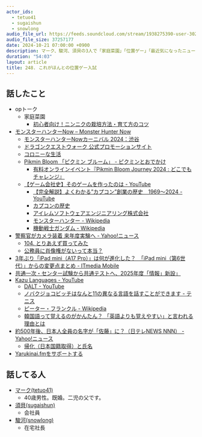 ```yaml
---
actor_ids:
  - tetuo41
  - sugaishun
  - snowlong
audio_file_url: https://feeds.soundcloud.com/stream/1938275390-user-302747142-yarukinai-248-2024-10-21.mp3
audio_file_size: 37257177
date: 2024-10-21 07:00:00 +0900
description: マーク、駿河、須貝の3人で「家庭菜園」「位置ゲー」「最近気になったニュース」などについて話しました。
duration: "54:03"
layout: article
title: 248. これがほんとの位置ゲー入試
---
```


## 話したこと
- opトーク
  - 家庭菜園
    - [初心者向け！ニンニクの栽培方法・育て方のコツ](https://sakata-tsushin.com/yomimono/tokushu/20170608_006184.html)
- [モンスターハンターNow – Monster Hunter Now](https://monsterhunternow.com/ja)
  - [モンスターハンターNowカーニバル 2024：渋谷](https://monsterhunternow.com/mhn-carnival-2024-shibuya/)
  - [ドラゴンクエストウォーク 公式プロモーションサイト](https://www.dragonquest.jp/walk/)
  - [コロニーな生活](https://pc.colopl.jp/pages/wl/welcome.html)
  - [Pikmin Bloom 「ピクミン ブルーム」 - ピクミンとおでかけ](https://pikminbloom.com/ja/)
    - [有料オンラインイベント『Pikmin Bloom Journey 2024 : どこでもチャレンジ』](https://pikminbloom.com/ja/news/oct24-challengeanywhere/)
  - [【ゲーム会社史】そのゲームを作ったのは - YouTube](https://www.youtube.com/@sonogame_wo/videos)
    - [【完全解説】よくわかる”カプコン”創業の歴史　1969～2024 - YouTube](https://www.youtube.com/watch?v=kHgj9bMe08c)
    - [カプコンの歴史](https://www.capcom.co.jp/ir/company/history.html)
    - [アイレムソフトウェアエンジニアリング株式会社](https://www.irem.co.jp/)
    - [モンスターハンター - Wikipedia](https://ja.wikipedia.org/wiki/%E3%83%A2%E3%83%B3%E3%82%B9%E3%82%BF%E3%83%BC%E3%83%8F%E3%83%B3%E3%82%BF%E3%83%BC)
    - [機動戦士ガンダム - Wikipedia](https://ja.wikipedia.org/wiki/%E6%A9%9F%E5%8B%95%E6%88%A6%E5%A3%AB%E3%82%AC%E3%83%B3%E3%83%80%E3%83%A0)
- [警察官がカメラ装着 来年度実験へ - Yahoo!ニュース](https://news.yahoo.co.jp/pickup/6516735)
  - [104. とりあえず買ってみた](https://yarukinai.fm/episode/104)
  - [公務員に肖像権がないって本当？](https://legalus.jp/column/45ed102e-4f88-4f2a-bf3f-73de2e1b6a47)
- [3年ぶり「iPad mini（A17 Pro）」は何が進化した？　「iPad mini（第6世代）」からの変更点まとめ - ITmedia Mobile](https://www.itmedia.co.jp/mobile/articles/2410/17/news112.html)
- [共通一次・センター試験から共通テストへ、2025年度「情報」新設」](https://reseed.resemom.jp/article/2022/12/14/5231.html)
- [Kazu Languages - YouTube](https://www.youtube.com/@KazuLanguages)
  - [DALT - YouTube](https://www.youtube.com/@DirtyALT)
  - [ノバクジョコビッチはなんと11の異なる言語を話すことができます - テニス](https://ja.yevgenykafelnikov.com/novak-djokovic-can-speak-whopping-11-different-languages-17072)
  - [ピーター・フランクル - Wikipedia](https://ja.wikipedia.org/wiki/%E3%83%94%E3%83%BC%E3%82%BF%E3%83%BC%E3%83%BB%E3%83%95%E3%83%A9%E3%83%B3%E3%82%AF%E3%83%AB)
  - [韓国語って覚えるのがかんたん？ 「英語よりも覚えやすい」と言われる理由とは](https://diamond.jp/articles/-/345239)
- [約500年後、日本人全員の名字が「佐藤」に？（日テレNEWS NNN） - Yahoo!ニュース](https://news.yahoo.co.jp/articles/ed6ea4c3be61cd34f7205e83ff486079ab60a91e)
  - [帰化（日本国籍取得）と氏名](https://www.partnerhd.co.jp/post/%E5%B8%B0%E5%8C%96%EF%BC%88%E6%97%A5%E6%9C%AC%E5%9B%BD%E7%B1%8D%E5%8F%96%E5%BE%97%EF%BC%89%E3%81%A8%E6%B0%8F%E5%90%8D)
- [Yarukinai.fmをサポートする](https://note.com/tetuo41/circle)

## 話してる人
- [マーク(tetuo41)](https://twitter.com/tetuo41)
  - 40歳男性。既婚。二児の父です。
- [須貝(sugaishun)](https://twitter.com/sugaishun)
  - 会社員
- [駿河(snowlong)](https://twitter.com/_snowlong)
  - 在宅社長
